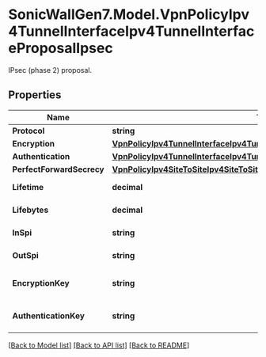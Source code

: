 # SonicWallGen7.Model.VpnPolicyIpv4TunnelInterfaceIpv4TunnelInterfaceProposalIpsec
IPsec (phase 2) proposal.

## Properties

Name | Type | Description | Notes
------------ | ------------- | ------------- | -------------
**Protocol** | **string** | Protocol. | [optional] 
**Encryption** | [**VpnPolicyIpv4TunnelInterfaceIpv4TunnelInterfaceProposalIpsecEncryption**](VpnPolicyIpv4TunnelInterfaceIpv4TunnelInterfaceProposalIpsecEncryption.md) |  | [optional] 
**Authentication** | [**VpnPolicyIpv4TunnelInterfaceIpv4TunnelInterfaceProposalIpsecAuthentication**](VpnPolicyIpv4TunnelInterfaceIpv4TunnelInterfaceProposalIpsecAuthentication.md) |  | [optional] 
**PerfectForwardSecrecy** | [**VpnPolicyIpv4SiteToSiteIpv4SiteToSiteProposalIpsecPerfectForwardSecrecy**](VpnPolicyIpv4SiteToSiteIpv4SiteToSiteProposalIpsecPerfectForwardSecrecy.md) |  | [optional] 
**Lifetime** | **decimal** | Life time (seconds). | [optional] 
**Lifebytes** | **decimal** | Life bytes (kb). | [optional] 
**InSpi** | **string** | Configure incoming SPI. | [optional] 
**OutSpi** | **string** | Configure outgoing SPI. | [optional] 
**EncryptionKey** | **string** | Configure encryption key. | [optional] 
**AuthenticationKey** | **string** | Configure authentication key. | [optional] 

[[Back to Model list]](../README.md#documentation-for-models) [[Back to API list]](../README.md#documentation-for-api-endpoints) [[Back to README]](../README.md)

